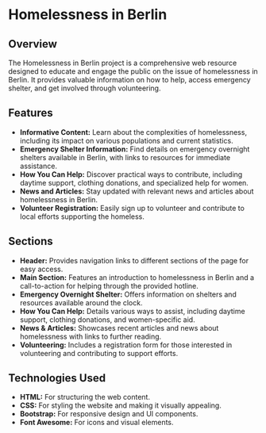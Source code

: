# Homelessness in Berlin
## Overview
The Homelessness in Berlin project is a comprehensive web resource designed to educate and engage the public on the issue of homelessness in Berlin. It provides valuable information on how to help, access emergency shelter, and get involved through volunteering.

## Features
- **Informative Content:** Learn about the complexities of homelessness, including its impact on various populations and current statistics.
- **Emergency Shelter Information:** Find details on emergency overnight shelters available in Berlin, with links to resources for immediate assistance.
- **How You Can Help:** Discover practical ways to contribute, including daytime support, clothing donations, and specialized help for women.
- **News and Articles:** Stay updated with relevant news and articles about homelessness in Berlin.
- **Volunteer Registration:** Easily sign up to volunteer and contribute to local efforts supporting the homeless.
## Sections
- **Header:** Provides navigation links to different sections of the page for easy access.
- **Main Section:** Features an introduction to homelessness in Berlin and a call-to-action for helping through the provided hotline.
- **Emergency Overnight Shelter:** Offers information on shelters and resources available around the clock.
- **How You Can Help:** Details various ways to assist, including daytime support, clothing donations, and women-specific aid.
- **News & Articles:** Showcases recent articles and news about homelessness with links to further reading.
- **Volunteering:** Includes a registration form for those interested in volunteering and contributing to support efforts.
## Technologies Used
- **HTML:** For structuring the web content.
- **CSS:** For styling the website and making it visually appealing.
- **Bootstrap:** For responsive design and UI components.
- **Font Awesome:** For icons and visual elements.
